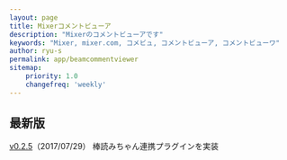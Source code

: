 ```yaml
---
layout: page
title: Mixerコメントビューア
description: "Mixerのコメントビューアです"
keywords: "Mixer, mixer.com, コメビュ, コメントビューア, コメントビューワ"
author: ryu-s
permalink: app/beamcommentviewer
sitemap:
    priority: 1.0
    changefreq: 'weekly'	
---
```


## 最新版
[v0.2.5](http://int-main.ddo.jp/app/MixerCommentViewer_v0.2.5.zip)（2017/07/29） 棒読みちゃん連携プラグインを実装  
